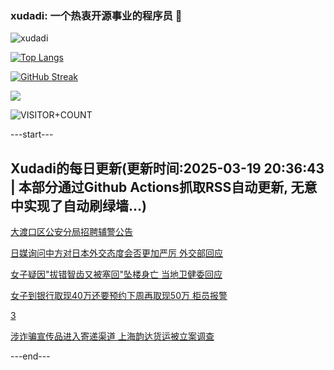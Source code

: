 ### xudadi: 一个热衷开源事业的程序员 👋

![xudadi](https://github-readme-stats-git-masterorgs-github-readme-stats-team.vercel.app/api?username=xudadi)

[![Top Langs](https://github-readme-stats.vercel.app/api/top-langs/?username=xudadi)](https://github.com/anuraghazra/github-readme-stats)

[![GitHub Streak](https://streak-stats.demolab.com?user=xudadi&locale=zh_Hans)](https://git.io/streak-stats)

![](https://raw.githubusercontent.com/xudadi/xudadi/main/assets/github-contribution-grid-snake.svg)

![VISITOR+COUNT](https://komarev.com/ghpvc/?username=xudadi&label=VISITOR+COUNT)


---start---

## Xudadi的每日更新(更新时间:2025-03-19 20:36:43 | 本部分通过Github Actions抓取RSS自动更新, 无意中实现了自动刷绿墙...)

[大渡口区公安分局招聘辅警公告](https://www.gongkaoleida.com/article/2327828)

[日媒询问中方对日本外交态度会否更加严厉 外交部回应](https://m.163.com/news/article/JR1A08UP051482MP.html)

[女子疑因"拔错智齿又被塞回"坠楼身亡 当地卫健委回应](https://m.163.com/news/article/JR1GSFDV0550B6IS.html)

[女子到银行取现40万还要预约下周再取现50万 柜员报警](https://m.163.com/news/article/JR1J6JDP0514R9OJ.html)

[3](https://m.163.com/touch/news/sub/domestic)

[涉诈骗宣传品进入寄递渠道 上海韵达货运被立案调查](https://m.163.com/news/article/JR1HHSGC0001899O.html)

---end---
